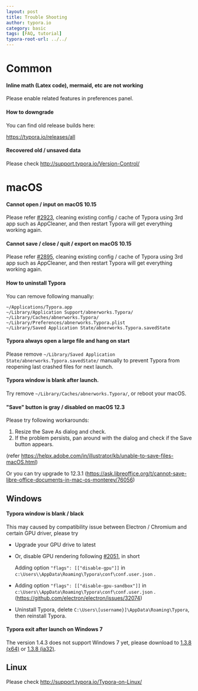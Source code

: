 ```yaml
---
layout: post
title: Trouble Shooting
author: typora.io
category: basic
tags: [FAQ, tutorial]
typora-root-url: ../../
---
```


# Common

#### Inline math (Latex code), mermaid, etc are not working

Please enable related features in preferences panel.

#### How to downgrade

You can find old release builds here:

<https://typora.io/releases/all>

#### Recovered old / unsaved data

Please check http://support.typora.io/Version-Control/

# macOS

#### Cannot open / input on macOS 10.15

Please refer [#2923](https://github.com/typora/typora-issues/issues/2923), cleaning existing config / cache of Typora using 3rd app such as AppCleaner, and then restart Typora will get everything working again.

#### Cannot save / close / quit / export on macOS 10.15

Please refer [#2895](https://github.com/typora/typora-issues/issues/2895), cleaning existing config / cache of Typora using 3rd app such as AppCleaner, and then restart Typora will get everything working again.

#### How to uninstall Typora

You can remove following manually:

```
~/Applications/Typora.app
~/Library/Application Support/abnerworks.Typora/
~/Library/Caches/abnerworks.Typora/
~/Library/Preferences/abnerworks.Typora.plist
~/Library/Saved Application State/abnerworks.Typora.savedState
```

#### Typora always open a large file and hang on start

Please remove `~/Library/Saved Application State/abnerworks.Typora.savedState/` manually to prevent Typora from reopening last crashed files for next launch.

#### Typora window is blank after launch.

Try remove `~/Library/Caches/abnerworks.Typora/`, or reboot your macOS.

#### "Save" button is gray / disabled on macOS 12.3

Please try following workarounds:

1. Resize the Save As dialog and check. 
2. If the problem persists, pan around with the dialog and check if the Save button appears.

(refer https://helpx.adobe.com/in/illustrator/kb/unable-to-save-files-macOS.html)

Or you can try upgrade to 12.3.1 (https://ask.libreoffice.org/t/cannot-save-libre-office-documents-in-mac-os-monterey/76056)

## Windows

#### Typora window is blank / black

This may caused by compatibility issue between Electron / Chromium and certain GPU driver, please try

- Upgrade your GPU drive to latest

- Or, disable GPU rendering following [#2051](https://github.com/typora/typora-issues/issues/2051), in short

  Adding option `"flags": [["disable-gpu"]]` in
  `c:\Users\\AppData\Roaming\Typora\conf\conf.user.json` .
  
-   Adding option `"flags": [["disable-gpu-sandbox"]]` in
  `c:\Users\\AppData\Roaming\Typora\conf\conf.user.json` . (<https://github.com/electron/electron/issues/32074>)
  
- Uninstall Typora, delete `C:\Users\[username}]\AppData\Roaming\Typora`, then reinstall Typora.

#### Typora exit after launch on Windows 7

The version 1.4.3 does not support Windows 7 yet, please download to [1.3.8 (x64)](https://download.typora.io/windows/typora-setup-x64-1.3.8.exe) or [1.3.8 (ia32)](https://download.typora.io/windows/typora-setup-ia32-1.3.8.exe). 

## Linux

Please check http://support.typora.io/Typora-on-Linux/